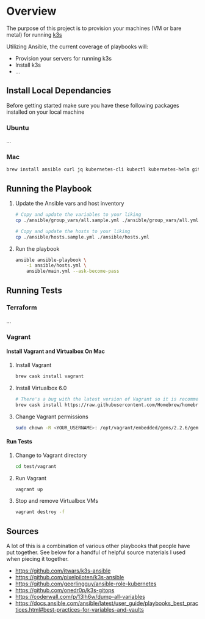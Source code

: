 # Overview

The purpose of this project is to provision your machines (VM or bare metal) for running [k3s](https://github.com/rancher/k3s)

Utilizing Ansible, the current coverage of playbooks will:

- Provision your servers for running k3s
- Install k3s
- ...

## Install Local Dependancies

Before getting started make sure you have these following packages installed on your local machine

### Ubuntu

...

### Mac

```bash
brew install ansible curl jq kubernetes-cli kubectl kubernetes-helm git calicoctl git-crypt pre-commit terraform
```

## Running the Playbook

1) Update the Ansible vars and host inventory

    ```bash
    # Copy and update the variables to your liking
    cp ./ansible/group_vars/all.sample.yml ./ansible/group_vars/all.yml

    # Copy and update the hosts to your liking
    cp ./ansible/hosts.sample.yml ./ansible/hosts.yml
    ```

2) Run the playbook

    ```bash
    ansible ansible-playbook \
        -i ansible/hosts.yml \
        ansible/main.yml --ask-become-pass
    ```

## Running Tests

### Terraform

...

### Vagrant

#### Install Vagrant and Virtualbox On Mac

1) Install Vagrant

    ```bash
    brew cask install vagrant
    ```

2) Install Virtualbox 6.0

    ```bash
    # There's a bug with the latest version of Vagrant so it is recommended to install this version of Virtualbox
    brew cask install https://raw.githubusercontent.com/Homebrew/homebrew-cask/7e703e0466a463fe26ab4e253e28baa9c20d5f36/Casks/virtualbox.rb
    ```

3) Change Vagrant permissions

    ```bash
    sudo chown -R <YOUR_USERNAME>: /opt/vagrant/embedded/gems/2.2.6/gems/vagrant-2.2.6
    ```

#### Run Tests

1) Change to Vagrant directory

    ```bash
    cd test/vagrant
    ```

2) Run Vagrant

    ```bash
    vagrant up
    ```

3) Stop and remove Virtualbox VMs

    ```bash
    vagrant destroy -f
    ```

## Sources

A lot of this is a combination of various other playbooks that people have put together. See below for a handful of helpful source materials I used when piecing it together.

- https://github.com/itwars/k3s-ansible
- https://github.com/pixelpiloten/k3s-ansible
- https://github.com/geerlingguy/ansible-role-kubernetes
- https://github.com/onedr0p/k3s-gitops
- https://coderwall.com/p/13lh6w/dump-all-variables
- https://docs.ansible.com/ansible/latest/user_guide/playbooks_best_practices.html#best-practices-for-variables-and-vaults


